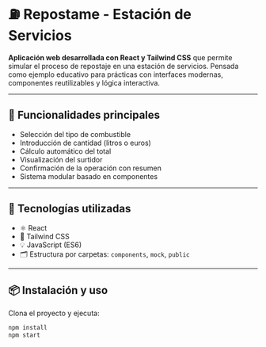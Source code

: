 # ⛽ Repostame - Estación de Servicios

**Aplicación web desarrollada con React y Tailwind CSS** que permite simular el proceso de repostaje en una estación de servicios. Pensada como ejemplo educativo para prácticas con interfaces modernas, componentes reutilizables y lógica interactiva.

---

## 🚀 Funcionalidades principales

- Selección del tipo de combustible
- Introducción de cantidad (litros o euros)
- Cálculo automático del total
- Visualización del surtidor
- Confirmación de la operación con resumen
- Sistema modular basado en componentes

---

## 🧰 Tecnologías utilizadas

- ⚛️ React
- 🎨 Tailwind CSS
- 💡 JavaScript (ES6)
- 🗂️ Estructura por carpetas: `components`, `mock`, `public`

---

## 📦 Instalación y uso

Clona el proyecto y ejecuta:

```bash
npm install
npm start
